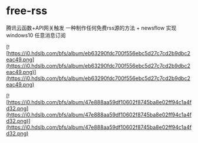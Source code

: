 # free-rss
腾讯云函数+API网关触发 一种制作任何免费rss源的方法 + newsflow 实现 windows10 任意消息订阅

[![https://i0.hdslb.com/bfs/album/eb63290fdc700f556ebc5d27c7cd2b9dbc2eac49.png](https://i0.hdslb.com/bfs/album/eb63290fdc700f556ebc5d27c7cd2b9dbc2eac49.png)](https://i0.hdslb.com/bfs/album/eb63290fdc700f556ebc5d27c7cd2b9dbc2eac49.png)

[![https://i0.hdslb.com/bfs/album/47e888aa59df10602f8745ba8e02ff94c1a4fd32.png](https://i0.hdslb.com/bfs/album/47e888aa59df10602f8745ba8e02ff94c1a4fd32.png)](https://i0.hdslb.com/bfs/album/47e888aa59df10602f8745ba8e02ff94c1a4fd32.png)
